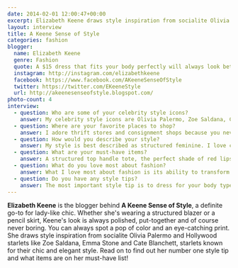 ```yaml
---
date: 2014-02-01 12:00:47+00:00
excerpt: Elizabeth Keene draws style inspiration from socialite Olivia Palermo and Hollywood starlets like Zoe Saldana, Emma Stone and Cate Blanchett, starlets known for their chic and elegant style.
layout: interview
title: A Keene Sense of Style
categories: fashion
blogger:
  name: Elizabeth Keene
  genre: Fashion
  quote: A $15 dress that fits your body perfectly will always look better than the $200 ill-fitting one.
  instagram: http://instagram.com/elizabethkeene
  facebook: https://www.facebook.com/AKeeneSenseOfStyle
  twitter: https://twitter.com/EKeeneStyle
  url: http://akeenesenseofstyle.blogspot.com/
photo-count: 4
interview:
  - question: Who are some of your celebrity style icons?
    answer: My celebrity style icons are Olivia Palermo, Zoe Saldana, Cate Blanchett and Emma Stone has been looking so fabulous lately, she’s a new fave.
  - question: Where are your favorite places to shop?
    answer: I adore thrift stores and consignment shops because you never know what you're going to find, it's like digging for treasures! Also I love Zara, ASOS, J Crew, and H&M.
  - question: How would you describe your style?
    answer: My style is best described as structured feminine. I love clean lines and ladylike silhouettes. I sometimes look back at my blog posts and realize that I have worn skirts or dress for 10 days straight! I don't know how it happens, but I feel best when I am wearing something feminine. It makes me feel more confident and put together.
  - question: What are your must-have items?
    answer: A structured top handle tote, the perfect shade of red lipstick, cuticle oil, SPF 50+ moisturizer, a great fitting pair of jeans, nude pointy toe pumps, sparkly shoes, and big glamorous studs.
  - question: What do you love most about fashion?
    answer: What I love most about fashion is its ability to transform a person. If you want to be punk rocker chic one day and bohemian the next, you can do that with a quick trip to the closet. Fashion is fun but it’s also beautiful and inspiring.
  - question: Do you have any style tips?
    answer: The most important style tip is to dress for your body type and to make sure to get things tailored. A $15 dress that fits your body perfectly will always look better than the $200 ill-fitting one.
---
```


**Elizabeth Keene** is the blogger behind **A Keene Sense of Style**, a definite go-to for lady-like chic. Whether she's wearing a structured blazer or a pencil skirt, Keene's look is always polished, put-together and of course never boring. You can always spot a pop of color and an eye-catching print. She draws style inspiration from socialite Olivia Palermo and Hollywood starlets like Zoe Saldana, Emma Stone and Cate Blanchett, starlets known for their chic and elegant style. Read on to find out her number one style tip and what items are on her must-have list!
